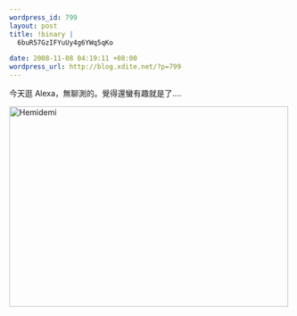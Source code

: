 ```yaml
--- 
wordpress_id: 799
layout: post
title: !binary |
  6buR57GzIFYuUy4g6YWq5qKo

date: 2008-11-08 04:19:11 +08:00
wordpress_url: http://blog.xdite.net/?p=799
---
```

今天逛 Alexa，無聊測的。覺得還蠻有趣就是了....

<a href="http://www.flickr.com/photos/xdite/3009765043/" title="Flickr 上 xdite 的 Hemidemi"><img src="http://farm4.static.flickr.com/3034/3009765043_6a7dda55b4.jpg" width="500" height="359" alt="Hemidemi" /></a>
